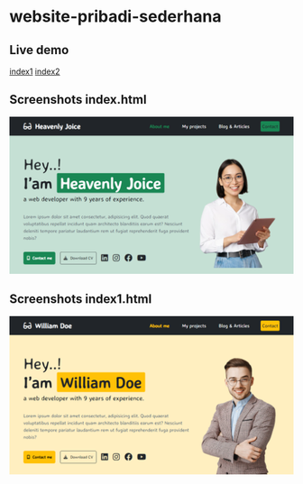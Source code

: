 # website-pribadi-sederhana

## Live demo
[index1](https://janzenfaidiban.github.io/website-pribadi-sederhana/index1.html)
[index2](https://janzenfaidiban.github.io/website-pribadi-sederhana/index2.html)

## Screenshots index.html
<img src="website-pribadi-sederhana-index1.png">


## Screenshots index1.html
<img src="website-pribadi-sederhana-index2.png">

